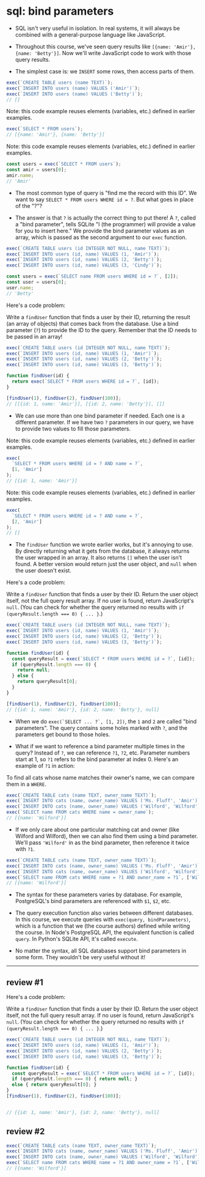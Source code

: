 # sql: bind parameters

- SQL isn't very useful in isolation. In real systems, it will always be combined with a general-purpose language like JavaScript.

- Throughout this course, we've seen query results like `[{name: 'Amir'}, {name: 'Betty'}]`. Now we'll write JavaScript code to work with those query results.

- The simplest case is: we `INSERT` some rows, then access parts of them.

```js
exec(`CREATE TABLE users (name TEXT)`);
exec(`INSERT INTO users (name) VALUES ('Amir')`);
exec(`INSERT INTO users (name) VALUES ('Betty')`);
// []
```

Note: this code example reuses elements (variables, etc.) defined in earlier examples.

```js
exec(`SELECT * FROM users`);
// [{name: 'Amir'}, {name: 'Betty'}]
```

Note: this code example reuses elements (variables, etc.) defined in earlier examples.

```js
const users = exec(`SELECT * FROM users`);
const amir = users[0];
amir.name;
// 'Amir'
```

- The most common type of query is "find me the record with this ID". We want to say `SELECT * FROM users WHERE id = ?`. But what goes in place of the "?"?

- The answer is that `?` is actually the correct thing to put there! A `?`, called a "bind parameter", tells SQLite "I (the programmer) will provide a value for you to insert here." We provide the bind parameter values as an array, which is passed as the second argument to our `exec` function.

```js
exec(`CREATE TABLE users (id INTEGER NOT NULL, name TEXT)`);
exec(`INSERT INTO users (id, name) VALUES (1, 'Amir')`);
exec(`INSERT INTO users (id, name) VALUES (2, 'Betty')`);
exec(`INSERT INTO users (id, name) VALUES (3, 'Cindy')`);

const users = exec(`SELECT name FROM users WHERE id = ?`, [2]);
const user = users[0];
user.name;
// 'Betty'
```

Here's a code problem:

Write a `findUser` function that finds a user by their ID, returning the result (an array of objects) that comes back from the database. Use a bind parameter (`?`) to provide the ID to the query. Remember that the ID needs to be passed in an array!

```js
exec(`CREATE TABLE users (id INTEGER NOT NULL, name TEXT)`);
exec(`INSERT INTO users (id, name) VALUES (1, 'Amir')`);
exec(`INSERT INTO users (id, name) VALUES (2, 'Betty')`);
exec(`INSERT INTO users (id, name) VALUES (3, 'Betty')`);

function findUser(id) {
  return exec(`SELECT * FROM users WHERE id = ?`, [id]);
}

[findUser(1), findUser(2), findUser(100)];
// [[{id: 1, name: 'Amir'}], [{id: 2, name: 'Betty'}], []]
```

- We can use more than one bind parameter if needed. Each one is a different parameter. If we have two `?` parameters in our query, we have to provide two values to fill those parameters.

Note: this code example reuses elements (variables, etc.) defined in earlier examples.

```js
exec(
  `SELECT * FROM users WHERE id = ? AND name = ?`,
  [1, 'Amir']
);
// [{id: 1, name: 'Amir'}]
```

Note: this code example reuses elements (variables, etc.) defined in earlier examples.

```js
exec(
  `SELECT * FROM users WHERE id = ? AND name = ?`,
  [2, 'Amir']
);
// []
```

- The `findUser` function we wrote earlier works, but it's annoying to use. By directly returning what it gets from the database, it always returns the user wrapped in an array. It also returns `[]` when the user isn't found. A better version would return just the user object, and `null` when the user doesn't exist.

Here's a code problem:

Write a `findUser` function that finds a user by their ID. Return the user object itself, not the full query result array. If no user is found, return JavaScript's `null`. (You can check for whether the query returned no results with `if (queryResult.length === 0) { ... }`.)

```js
exec(`CREATE TABLE users (id INTEGER NOT NULL, name TEXT)`);
exec(`INSERT INTO users (id, name) VALUES (1, 'Amir')`);
exec(`INSERT INTO users (id, name) VALUES (2, 'Betty')`);
exec(`INSERT INTO users (id, name) VALUES (3, 'Betty')`);

function findUser(id) {
  const queryResult = exec(`SELECT * FROM users WHERE id = ?`, [id]);
  if (queryResult.length === 0) {
    return null;
  } else {
    return queryResult[0];
  }
}

[findUser(1), findUser(2), findUser(100)];
// [{id: 1, name: 'Amir'}, {id: 2, name: 'Betty'}, null]
```

- When we do ``exec(`SELECT ... ?`, [1, 2])``, the `1` and `2` are called "bind parameters". The query contains some holes marked with `?`, and the parameters get bound to those holes.

- What if we want to reference a bind parameter multiple times in the query? Instead of `?`, we can reference `?1`, `?2`, etc. Parameter numbers start at 1, so `?1` refers to the bind parameter at index 0. Here's an example of `?1` in action:

To find all cats whose name matches their owner's name, we can compare them in a `WHERE`.

```js
exec(`CREATE TABLE cats (name TEXT, owner_name TEXT)`);
exec(`INSERT INTO cats (name, owner_name) VALUES ('Ms. Fluff', 'Amir')`);
exec(`INSERT INTO cats (name, owner_name) VALUES ('Wilford', 'Wilford')`);
exec(`SELECT name FROM cats WHERE name = owner_name`);
// [{name: 'Wilford'}]
```

- If we only care about one particular matching cat and owner (like Wilford and Wilford), then we can also find them using a bind parameter. We'll pass `'Wilford'` in as the bind parameter, then reference it twice with `?1`.

```js
exec(`CREATE TABLE cats (name TEXT, owner_name TEXT)`);
exec(`INSERT INTO cats (name, owner_name) VALUES ('Ms. Fluff', 'Amir')`);
exec(`INSERT INTO cats (name, owner_name) VALUES ('Wilford', 'Wilford')`);
exec(`SELECT name FROM cats WHERE name = ?1 AND owner_name = ?1`, ['Wilford']);
// [{name: 'Wilford'}]
```

- The syntax for these parameters varies by database. For example, PostgreSQL's bind parameters are referenced with `$1`, `$2`, etc.

- The query execution function also varies between different databases. In this course, we execute queries with `exec(query, bindParameters)`, which is a function that we (the course authors) defined while writing the course. In Node's PostgreSQL API, the equivalent function is called `query`. In Python's SQLite API, it's called `execute`.

- No matter the syntax, all SQL databases support bind parameters in some form. They wouldn't be very useful without it!

---

## review #1

Here's a code problem:

Write a `findUser` function that finds a user by their ID. Return the user object itself, not the full query result array. If no user is found, return JavaScript's `null`. (You can check for whether the query returned no results with `if (queryResult.length === 0) { ... }`.)

```js
exec(`CREATE TABLE users (id INTEGER NOT NULL, name TEXT)`);
exec(`INSERT INTO users (id, name) VALUES (1, 'Amir')`);
exec(`INSERT INTO users (id, name) VALUES (2, 'Betty')`);
exec(`INSERT INTO users (id, name) VALUES (3, 'Betty')`);

function findUser(id) {
  const queryResult = exec(`SELECT * FROM users WHERE id = ?`, [id]);
  if (queryResult.length === 0) { return null; }
  else { return queryResult[0]; }
}
[findUser(1), findUser(2), findUser(100)];


// [{id: 1, name: 'Amir'}, {id: 2, name: 'Betty'}, null]
```

## review #2

```js
exec(`CREATE TABLE cats (name TEXT, owner_name TEXT)`);
exec(`INSERT INTO cats (name, owner_name) VALUES ('Ms. Fluff', 'Amir')`);
exec(`INSERT INTO cats (name, owner_name) VALUES ('Wilford', 'Wilford')`);
exec(`SELECT name FROM cats WHERE name = ?1 AND owner_name = ?1`, ['Wilford']);
// [{name: 'Wilford'}]
```